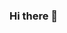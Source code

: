 ### Hi there 👋

<!--
**ahanafasir/ahanafasir** is a ✨ _special_ ✨ repository because its `README.md` (this file) appears on your GitHub profile.

Here are some ideas to get you started: ->

- 🔭 I’m currently working on my portfolio projects
- 🌱 I’m currently learning JavaScript and frontend libraries
- 👯 I’m looking to collaborate on UI projects
- 🤔 I’m looking for help with application UI development
- 💬 Ask me about ...
- 📫 How to reach me: ahanafasir83@gmail.com
